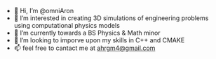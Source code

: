 - 👋 Hi, I’m @omniAron
- 👀 I’m interested in creating 3D simulations of engineering problems using computational physics models
- 🌱 I’m currently towards a BS Physics & Math minor 
- 💞️ I’m looking to imporve upon my skills in C++ and CMAKE
- 📫 feel free to cantact me at ahrgm4@gmail.com


<!---
omniAron/omniAron is a ✨ special ✨ repository because its `README.md` (this file) appears on your GitHub profile.
You can click the Preview link to take a look at your changes.
--->

